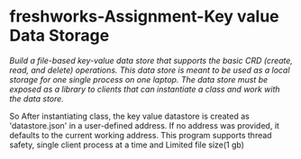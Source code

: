 # freshworks-Assignment-Key value Data Storage
*Build a file-based key-value data store that supports the basic CRD (create, read, and delete) operations. This data store is meant to be used as a local storage for one single process on one laptop. The data store must be exposed as a library to clients that can instantiate a class and work with the data store.*



So After instantiating class, the key value datastore is created as 'datastore.json' in a user-defined address. If no address was provided, it defaults to the current working address. 
This program supports thread safety, single client process at a time and Limited file size(1 gb)
